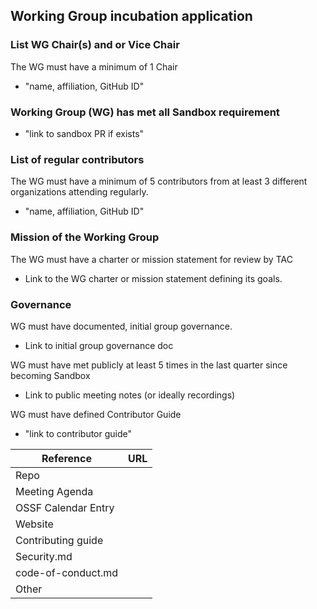 ## Working Group incubation application

### List WG Chair(s) and or Vice Chair
The WG must have a minimum of 1 Chair
  * "name, affiliation, GitHub ID"

### Working Group (WG) has met all Sandbox requirement
  * "link to sandbox PR if exists"

### List of regular contributors
The WG must have a minimum of 5 contributors from at least 3 different organizations attending regularly.
  * "name, affiliation, GitHub ID"

### Mission of the Working Group
The WG must have a charter or mission statement for review by TAC
  * Link to the WG charter or mission statement defining its goals.

### Governance
WG must have documented, initial group governance.
  * Link to initial group governance doc

WG must have met publicly at least 5 times in the last quarter since becoming Sandbox
  * Link to public meeting notes (or ideally recordings)

WG must have defined Contributor Guide
  * "link to contributor guide"

 Reference              | URL |
|-----------------------|-----|
| Repo                  |     |
| Meeting Agenda        |     |
| OSSF Calendar Entry   |     |
| Website               |     |
| Contributing guide    |     |
| Security.md           |     |
| code-of-conduct.md    |     |
| Other                 |     |
